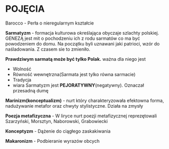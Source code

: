 # POJĘCIA

Barocco - Perła o nieregularnym kształcie

**Sarmatyzm** - formacja kulturowa określająca obyczaje szlachty polskiej. GENEZĄ jest mit o pochodzeniu ich z rodu sarmatów co ma być powodzeniem do domu. Na początku byli uznawani jaki patrioci, wzór do naśladowania. Z czasem sie to zmieniło.

**Prawdziwym sarmatą może być tylko Polak.**
ważna dla niego jest
- Wolność
- Równość wewnętrzna(Sarmata jest tylko równa sarmacie)
- Tradycja
- wiara
Sarmatyzm jest **PEJORATYWNY**(negatywny). Oznaczał przesadną dumę

**Marinizm(konceptualizm)** - nurt który charakteryzowała efektowna forma, nadużywanie metafor oraz chwyty stylistyczne. Działa na zmysły

**Poezja metafizyczna** - W liryce nurt poezji metafizycznej reprezętowali Szarzyński, Morsztyn, Naborowski, Grabowiecki

**Konceptyzm** - Dążenie do ciągłego zaskakiwania

**Makaronizm** - Podbieranie wyrazów obcych